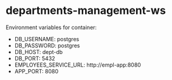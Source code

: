# departments-management-ws
Environment variables for container:  
- DB_USERNAME: postgres
- DB_PASSWORD: postgres
- DB_HOST: dept-db
- DB_PORT: 5432
- EMPLOYEES_SERVICE_URL: http://empl-app:8080
- APP_PORT: 8080
